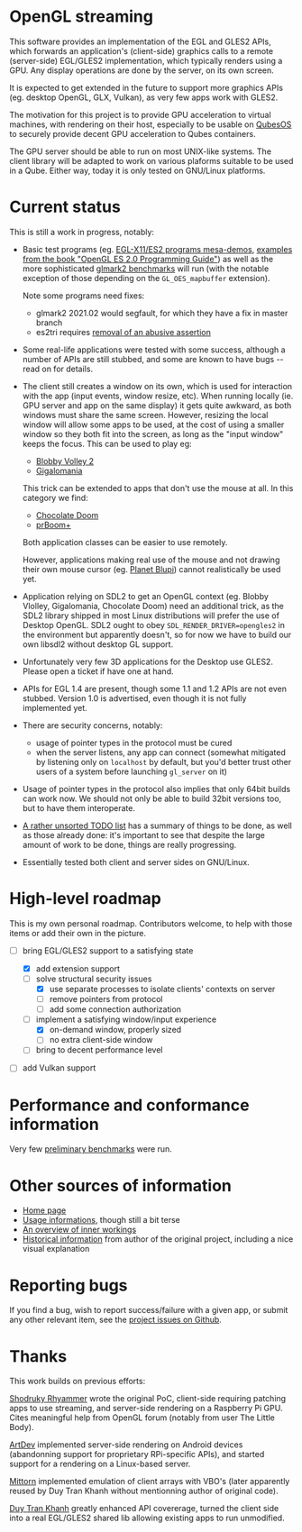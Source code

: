 # OpenGL streaming

This software provides an implementation of the EGL and GLES2 APIs,
which forwards an application's (client-side) graphics calls to a
remote (server-side) EGL/GLES2 implementation, which typically renders
using a GPU.  Any display operations are done by the server, on its
own screen.

It is expected to get extended in the future to support more graphics
APIs (eg. desktop OpenGL, GLX, Vulkan), as very few apps work with
GLES2.

The motivation for this project is to provide GPU acceleration to
virtual machines, with rendering on their host, especially to be
usable on [QubesOS](https://www.qubes-os.org/) to securely provide
decent GPU acceleration to Qubes containers.

The GPU server should be able to run on most UNIX-like systems.  The
client library will be adapted to work on various plaforms suitable to
be used in a Qube.  Either way, today it is only tested on GNU/Linux
platforms.


# Current status

This is still a work in progress, notably:

* Basic test programs (eg. [EGL-X11/ES2 programs
  mesa-demos](https://gitlab.freedesktop.org/mesa/demos), [examples
  from the book "OpenGL ES 2.0 Programming
  Guide"](https://github.com/danginsburg/opengles-book-samples.git))
  as well as the more sophisticated [glmark2
  benchmarks](https://github.com/glmark2/glmark2/) will run (with the
  notable exception of those depending on the `GL_OES_mapbuffer`
  extension).

  Note some programs need fixes:
  * glmark2 2021.02 would segfault, for which they have a fix in
    master branch
  * es2tri requires [removal of an abusive
    assertion](https://gitlab.freedesktop.org/mesa/demos/-/merge_requests/46)

* Some real-life applications were tested with some success, although
  a number of APIs are still stubbed, and some are known to have bugs
  -- read on for details.

* The client still creates a window on its own, which is used for
  interaction with the app (input events, window resize, etc).  When
  running locally (ie. GPU server and app on the same display) it gets
  quite awkward, as both windows must share the same screen.  However,
  resizing the local window will allow some apps to be used, at the
  cost of using a smaller window so they both fit into the screen, as
  long as the "input window" keeps the focus.  This can be used to
  play eg:

  * [Blobby Volley 2](http://sourceforge.net/projects/blobby/)
  * [Gigalomania](http://gigalomania.sourceforge.net)

  This trick can be extended to apps that don't use the mouse at all.
  In this category we find:

  * [Chocolate Doom](http://chocolate-doom.org/)
  * [prBoom+](http://prboom-plus.sourceforge.net/)

  Both application classes can be easier to use remotely.

  However, applications making real use of the mouse and not drawing
  their own mouse cursor (eg. [Planet Blupi](http://blupi.org)) cannot
  realistically be used yet.

* Application relying on SDL2 to get an OpenGL context (eg. Blobby
  Vlolley, Gigalomania, Chocolate Doom) need an additional trick, as
  the SDL2 library shipped in most Linux distributions will prefer the
  use of Desktop OpenGL.  SDL2 ought to obey
  `SDL_RENDER_DRIVER=opengles2` in the environment but apparently
  doesn't, so for now we have to build our own libsdl2 without desktop
  GL support.

* Unfortunately very few 3D applications for the Desktop use GLES2.
  Please open a ticket if have one at hand.

* APIs for EGL 1.4 are present, though some 1.1 and 1.2 APIs are not
  even stubbed.  Version 1.0 is advertised, even though it is not
  fully implemented yet.

* There are security concerns, notably:
  * usage of pointer types in the protocol must be cured
  * when the server listens, any app can connect (somewhat mitigated
    by listening only on `localhost` by default, but you'd better
    trust other users of a system before launching `gl_server` on it)

* Usage of pointer types in the protocol also implies that only 64bit
  builds can work now.  We should not only be able to build 32bit
  versions too, but to have them interoperate.

* [A rather unsorted TODO list](doc/TODO.md) has a summary of things
  to be done, as well as those already done: it's important to see
  that despite the large amount of work to be done, things are really
  progressing.

* Essentially tested both client and server sides on GNU/Linux.


# High-level roadmap

This is my own personal roadmap.  Contributors welcome, to help with
those items or add their own in the picture.

* [ ] bring EGL/GLES2 support to a satisfying state
  * [x] add extension support
  * [ ] solve structural security issues
    * [x] use separate processes to isolate clients' contexts on server
    * [ ] remove pointers from protocol
    * [ ] add some connection authorization
  * [ ] implement a satisfying window/input experience
    * [x] on-demand window, properly sized
    * [ ] no extra client-side window
  * [ ] bring to decent performance level
* [ ] add Vulkan support


# Performance and conformance information

Very few [preliminary benchmarks](benchmarks/) were run.


# Other sources of information

* [Home page](https://github.com/ydirson/gl-streaming)
* [Usage informations](doc/USAGE.md), though still a bit terse
* [An overview of inner workings](doc/INTERNALS.md)
* [Historical information](doc/README.shodruky-rhyammer.md) from
  author of the original project, including a nice visual explanation


# Reporting bugs

If you find a bug, wish to report success/failure with a given app, or
submit any other relevant item,
see the [project issues on Github](https://github.com/ydirson/gl-streaming/issues).


# Thanks

This work builds on previous efforts:

[Shodruky Rhyammer](https://github.com/shodruky-rhyammer/gl-streaming)
wrote the original PoC, client-side requiring patching apps to use
streaming, and server-side rendering on a Raspberry Pi GPU.  Cites
meaningful help from OpenGL forum (notably from user The Little Body).

[ArtDev](https://github.com/artdeell/gl-streaming) implemented
server-side rendering on Android devices (abandonning support for
proprietary RPi-specific APIs), and started support for a rendering on
a Linux-based server.

[Mittorn](https://github.com/mittorn/gl-streaming.git) implemented
emulation of client arrays with VBO's (later apparently reused by Duy
Tran Khanh without mentionning author of original code).

[Duy Tran
Khanh](https://github.com/khanhduytran0/android-gl-streaming) greatly
enhanced API covererage, turned the client side into a real EGL/GLES2
shared lib allowing existing apps to run unmodified.
